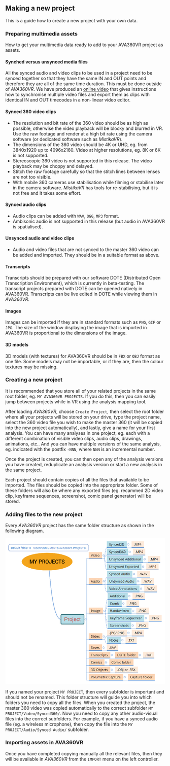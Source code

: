 ## Making a new project

This is a guide how to create a new project with your own data.

### Preparing multimedia assets

How to get your multimedia data ready to add to your AVA360VR project as assets.

#### Synched versus unsynced media files

All the synced audio and video clips to be used in a project need to be synced together so that they have the same IN and OUT points and therefore they are all of the same time duration.
This must be done outside of _AVA360VR_.
We have produced an [online video](https://youtu.be/FWZy9PK_ODw) that gives instructions how to synchronise multiple video files and export them as clips with identical IN and OUT timecodes in a non-linear video editor.

#### Synced 360 video clips

- The resolution and bit rate of the 360 video should be as high as possible, otherwise the video playback will be blocky and blurred in VR.
Use the raw footage and render at a high bit rate using the camera software (or dedicated software such as _MistikaVR_).
- The dimensions of the 360 video should be 4K or UHD, eg. from 3840x1920 up to 4096x2160.
Video at higher resolutions, eg. 8K or 6K is not supported.
- Stereoscopic 360 video is not supported in this release.
The video playback may be choppy and delayed.
- Stitch the raw footage carefully so that the stitch lines between lenses are not too visible.
- With mobile 360 cameras use stabilisation while filming or stabilise later in the camera software.
_MistikaVR_ has tools for re-stabilising, but it is not free and it takes some effort.

#### Synced audio clips

- Audio clips can be added with `WAV`, `OGG`, `MP3` format.
- Ambisonic audio is not supported in this release (but audio in AVA360VR is spatialised).

#### Unsynced audio and video clips

- Audio and video files that are not synced to the master 360 video can be added and imported.
They should be in a suitable format as above.

#### Transcripts

Transcripts should be prepared with our software DOTE (Distributed Open Transcription Environment), which is currently in beta-testing.
The transcript projects prepared with DOTE can be opened natively in AVA360VR.
Transcripts can be live edited in DOTE while viewing them in _AVA360VR_.

#### Images

Images can be imported if they are in standard formats such as `PNG`, `GIF` or `JPG`.
The size of the window displaying the image that is imported in AVA360VR is proportional to the dimensions of the image.

#### 3D models

3D models (with textures) for AVA360VR should be in `FBX` or `OBJ` format as one file.
Some models may not be importable, or if they are, then the colour textures may be missing.

### Creating a new project

It is recommended that you store all of your related projects in the same root folder, eg. `MY AVA360VR PROJECTS`.
If you do this, then you can easily jump between projects while in VR using the analysis mapping tool.

After loading _AVA360VR_, choose `Create Project`, then select the root folder where all your projects will be stored on your drive, type the project name, select the 360 video file you wish to make the master 360 (it will be copied into the new project automatically), and lastly, give a name for your first analysis.
You can have many analyses in one project, eg. each with a different combination of visible video clips, audio clips, drawings, animations, etc..
And you can have multiple versions of the same analysis, eg. indicated with the postfix `-NNN`, where `NNN` is an incremental number.

Once the project is created, you can then open any of the analysis versions you have created, reduplicate an analysis version or start a new analysis in the same project.

Each project should contain copies of all the files that available to be imported.
The files should be copied into the appropriate folder.
Some of these folders will also be where any exported files (eg. recammed 2D video clip, keyframe sequences, screenshot, comic panel generator) will be stored.

### Adding files to the new project

Every _AVA360VR_ project has the same folder structure as shown in the following diagram.

![AVA360VR folder structure](images/folders.png)

If you named your project `MY PROJECT`, then every subfolder is important and should not be renamed.
This folder structure will guide you into which folders you need to copy all the files.
When you created the project, the master 360 video was copied automatically to the correct subfolder `MY PROJECT/Video/Synced360/`.
Now you need to copy any other audio-visual files into the correct subfolders.
For example, if you have a synced audio file (eg. a wireless microphone), then copy the file into the `MY PROJECT/Audio/Synced Audio/` subfolder.

### Importing assets in AVA360VR

Once you have completed copying manually all the relevant files, then they will be available in _AVA360VR_ from the `IMPORT` menu on the left controller.
